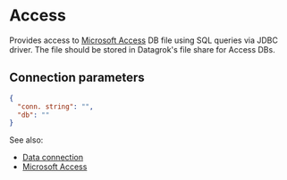 <!-- TITLE: Access -->
<!-- SUBTITLE: -->

# Access

Provides access to [Microsoft Access](https://en.wikipedia.org/wiki/Microsoft_Access)
DB file using SQL queries via JDBC driver. The file should be stored in Datagrok's file share for Access DBs.

## Connection parameters

```json
{
  "conn. string": "",
  "db": ""
}
```

See also:

* [Data connection](../data-connection.md)
* [Microsoft Access](https://en.wikipedia.org/wiki/Microsoft_Access)
